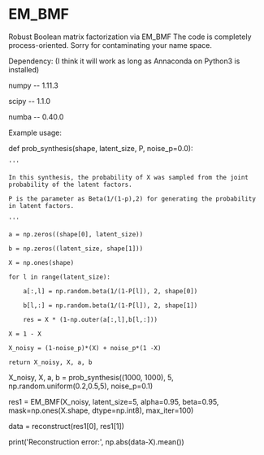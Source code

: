 # EM_BMF
Robust Boolean matrix factorization via EM_BMF
The code is completely process-oriented. Sorry for contaminating your name space.

Dependency: (I think it will work as long as Annaconda on Python3 is installed)

numpy -- 1.11.3

scipy -- 1.1.0

numba -- 0.40.0



Example usage:

def prob_synthesis(shape, latent_size, P, noise_p=0.0):

    '''
    
    In this synthesis, the probability of X was sampled from the joint probability of the latent factors.
    
    P is the parameter as Beta(1/(1-p),2) for generating the probability in latent factors.
    
    '''
    
    a = np.zeros((shape[0], latent_size))
    
    b = np.zeros((latent_size, shape[1]))
    
    X = np.ones(shape)
    
    for l in range(latent_size):
    
        a[:,l] = np.random.beta(1/(1-P[l]), 2, shape[0])
        
        b[l,:] = np.random.beta(1/(1-P[l]), 2, shape[1])
        
        res = X * (1-np.outer(a[:,l],b[l,:]))
        
    X = 1 - X
    
    X_noisy = (1-noise_p)*(X) + noise_p*(1 -X)
    
    return X_noisy, X, a, b
    
    
   
X_noisy, X, a, b = prob_synthesis((1000, 1000), 5, np.random.uniform(0.2,0.5,5), noise_p=0.1)

res1 = EM_BMF(X_noisy, latent_size=5, alpha=0.95, beta=0.95, mask=np.ones(X.shape, dtype=np.int8), max_iter=100)

data = reconstruct(res1[0], res1[1])

print('Reconstruction error:', np.abs(data-X).mean())
